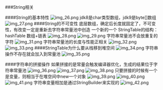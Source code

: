 ###String相关

####String的基本特性
![img_26.png](img_26.png)
jdk8是char类型数组，jdk9是byte[]数组
![img_27.png](img_27.png)
####String的不可变性
    底层数组，确定后长度就固定了，不可变性，有改变一定是重新去字符串常量池中创造
一个新的一个
StringTable的结构：hashTable 数组+链表
![img_28.png](img_28.png)
![img_29.png](img_29.png)
字符串常量池不会放重复的字符
![img_31.png](img_31.png)
字符串常量池的长度与性能正相关
![img_32.png](img_32.png)
![img_33.png](img_33.png)
####StringTable为什么要从栈移到堆空间
![img_34.png](img_34.png)
字符串操作不存在就会加入到常量池
![img_35.png](img_35.png)

####字符串的拼接操作
如果拼接的是常量会触发编译器优化，生成的结果位于字符串常量池
![img_36.png](img_36.png)
![img_37.png](img_37.png)
![img_38.png](img_38.png)
只要拼接的时候有一个是变量，则相当于在堆空间中new一个对象
![img_39.png](img_39.png)
![img_40.png](img_40.png)
![img_41.png](img_41.png)
字符串变量相加是通过StringBuilder来实现的
![img_42.png](img_42.png)


